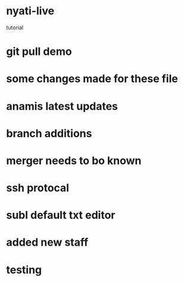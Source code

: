 # nyati-live
tutorial
# git pull demo 
# some changes made for these file
# anamis latest updates
# branch additions
# merger needs to bo known
# ssh protocal
# subl default txt editor
# added new staff
# testing
